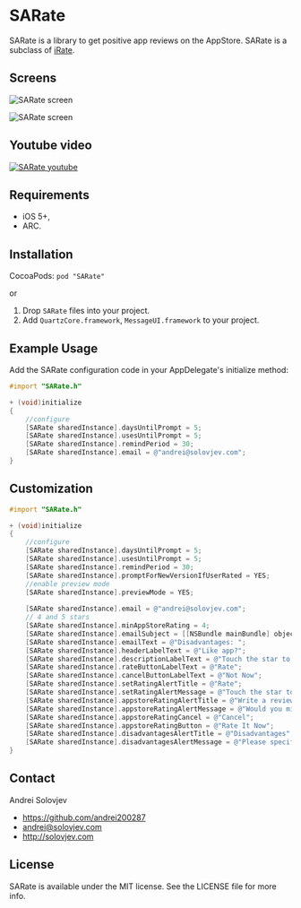 # SARate

SARate is a library to get positive app reviews on the AppStore.  SARate is a subclass of  [iRate](https://github.com/nicklockwood/iRate).



## Screens
![SARate screen](http://solovjev.com/libs/SARate/SARate1.png "SARate screen")

![SARate screen](http://solovjev.com/libs/SARate/SARate2.png "SARate screen")



## Youtube video
[![SARate youtube](http://solovjev.com/libs/SARate/SARate3.png "Youtube demo")](http://youtu.be/A0K6BaOipW4)  



## Requirements

- iOS 5+,
- ARC.

## Installation

CocoaPods: `pod "SARate"`

or

1. Drop `SARate` files into your project.
2. Add `QuartzCore.framework`, `MessageUI.framework` to your project.


## Example Usage

Add the SARate configuration code in your AppDelegate's  initialize  method:

``` objective-c
#import "SARate.h"

+ (void)initialize
{
    //configure
    [SARate sharedInstance].daysUntilPrompt = 5;
    [SARate sharedInstance].usesUntilPrompt = 5;
    [SARate sharedInstance].remindPeriod = 30;
    [SARate sharedInstance].email = @"andrei@solovjev.com";
}
```

## Customization


``` objective-c
#import "SARate.h"

+ (void)initialize
{
    //configure
    [SARate sharedInstance].daysUntilPrompt = 5;
    [SARate sharedInstance].usesUntilPrompt = 5;
    [SARate sharedInstance].remindPeriod = 30;
    [SARate sharedInstance].promptForNewVersionIfUserRated = YES;
    //enable preview mode
    [SARate sharedInstance].previewMode = YES;
    
    [SARate sharedInstance].email = @"andrei@solovjev.com";
    // 4 and 5 stars
    [SARate sharedInstance].minAppStoreRating = 4;
    [SARate sharedInstance].emailSubject = [[NSBundle mainBundle] objectForInfoDictionaryKey:@"CFBundleDisplayName"];
    [SARate sharedInstance].emailText = @"Disadvantages: ";
    [SARate sharedInstance].headerLabelText = @"Like app?";
    [SARate sharedInstance].descriptionLabelText = @"Touch the star to rate.";
    [SARate sharedInstance].rateButtonLabelText = @"Rate";
    [SARate sharedInstance].cancelButtonLabelText = @"Not Now";
    [SARate sharedInstance].setRatingAlertTitle = @"Rate";
    [SARate sharedInstance].setRatingAlertMessage = @"Touch the star to rate.";
    [SARate sharedInstance].appstoreRatingAlertTitle = @"Write a review on the AppStore";
    [SARate sharedInstance].appstoreRatingAlertMessage = @"Would you mind taking a moment to rate it on the AppStore? It won’t take more than a minute. Thanks for your support!";
    [SARate sharedInstance].appstoreRatingCancel = @"Cancel";
    [SARate sharedInstance].appstoreRatingButton = @"Rate It Now";
    [SARate sharedInstance].disadvantagesAlertTitle = @"Disadvantages";
    [SARate sharedInstance].disadvantagesAlertMessage = @"Please specify the deficiencies in the application. We will try to fix it!";
}
```

## Contact

Andrei Solovjev

- https://github.com/andrei200287
- andrei@solovjev.com
- http://solovjev.com

## License
SARate is available under the MIT license. See the LICENSE file for more info.
